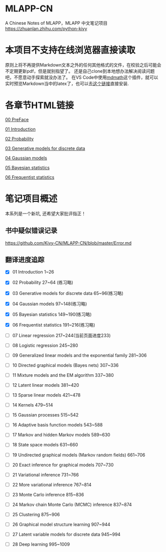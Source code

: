 # MLAPP-CN
A Chinese Notes of MLAPP，MLAPP 中文笔记项目  https://zhuanlan.zhihu.com/python-kivy


# 本项目不支持在线浏览器直接读取
原则上将不再提供Markdown文本之外的任何其他格式的文件，在校验之后可能会不定期更新pdf，但是就别指望了。
还是自己clone到本地想办法解决阅读问题吧，不愿意动手探索就没办法了。
在VS Code中使用[mdmath](https://github.com/goessner/mdmath)这个插件，就可以实时预览Markdown当中的latex了，也可以去[这个链接]( https://marketplace.visualstudio.com/items?itemName=goessner.mdmath)直接安装.

# 各章节HTML链接




[00 PreFace](https://htmlpreview.github.io/?https://github.com/Kivy-CN/MLAPP-CN/master/HTML/00%20PreFace.html)

[01 Introduction](https://htmlpreview.github.io/?https://github.com/Kivy-CN/MLAPP-CN/master/HTML/01%20Introduction.html)
	

[02 Probability](https://htmlpreview.github.io/?https://github.com/Kivy-CN/MLAPP-CN/master/HTML/02%20Probability.html)

[03 Generative models for discrete data](https://htmlpreview.github.io/?https://github.com/Kivy-CN/MLAPP-CN/master/HTML/03%20Generative%20models%20for%20discrete%20data.html)

[04 Gaussian models](https://htmlpreview.github.io/?https://github.com/Kivy-CN/MLAPP-CN/master/HTML/04%20Gaussian%20models.html)

[05 Bayesian statistics](https://htmlpreview.github.io/?https://github.com/Kivy-CN/MLAPP-CN/master/HTML/05%20Bayesian%20statistics.html)

[06 Frequentist statistics](https://htmlpreview.github.io/?https://github.com/Kivy-CN/MLAPP-CN/master/HTML/06%20Frequentist%20statistics.html)



# 笔记项目概述
本系列是一个新坑, 还希望大家批评指正！




## 书中疑似错误记录

https://github.com/Kivy-CN/MLAPP-CN/blob/master/Error.md


## 翻译进度追踪

- [x] 01 Introduction 1~26
- [x] 02 Probability 27~64 (练习略)
- [x] 03 Generative models for discrete data 65~96(练习略)
- [x] 04 Gaussian models 97~148(练习略)
- [x] 05 Bayesian statistics 149~190(练习略)
- [x] 06 Frequentist statistics 191~216(练习略)
- [ ] 07 Linear regression 217~244(当前页面进度233)
- [ ] 08 Logistic regression 245~280
- [ ] 09 Generalized linear models and the exponential family 281~306
- [ ] 10 Directed graphical models (Bayes nets) 307~336
- [ ] 11 Mixture models and the EM algorithm 337~380
- [ ] 12 Latent linear models 381~420
- [ ] 13 Sparse linear models 421~478
- [ ] 14 Kernels 479~514
- [ ] 15 Gaussian processes 515~542
- [ ] 16 Adaptive basis function models 543~588
- [ ] 17 Markov and hidden Markov models 589~630
- [ ] 18 State space models 631~660
- [ ] 19 Undirected graphical models (Markov random fields) 661~706
- [ ] 20 Exact inference for graphical models 707~730
- [ ] 21 Variational inference 731~766
- [ ] 22 More variational inference 767~814
- [ ] 23 Monte Carlo inference 815~836
- [ ] 24 Markov chain Monte Carlo (MCMC) inference 837~874
- [ ] 25 Clustering 875~906
- [ ] 26 Graphical model structure learning 907~944
- [ ] 27 Latent variable models for discrete data 945~994
- [ ] 28 Deep learning 995~1009

